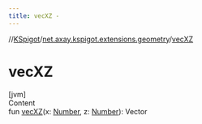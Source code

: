 ```yaml
---
title: vecXZ -
---
```

//[KSpigot](../index.md)/[net.axay.kspigot.extensions.geometry](index.md)/[vecXZ](vec-x-z.md)



# vecXZ  
[jvm]  
Content  
fun [vecXZ](vec-x-z.md)(x: [Number](https://kotlinlang.org/api/latest/jvm/stdlib/kotlin/-number/index.html), z: [Number](https://kotlinlang.org/api/latest/jvm/stdlib/kotlin/-number/index.html)): Vector  



